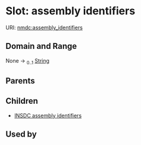 
# Slot: assembly identifiers




URI: [nmdc:assembly_identifiers](https://microbiomedata/meta/assembly_identifiers)


## Domain and Range

None &#8594;  <sub>0..1</sub> [String](types/String.md)

## Parents


## Children

 *  [INSDC assembly identifiers](INSDC_assembly_identifiers.md)

## Used by

